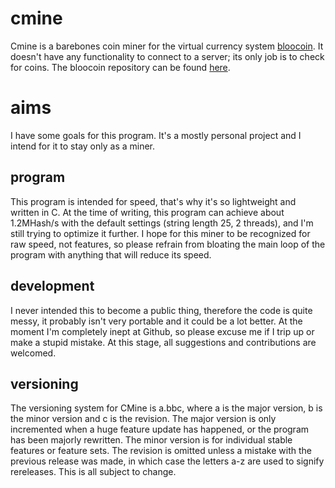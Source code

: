 cmine
=====
Cmine is a barebones coin miner for the virtual currency system [bloocoin](http://bloocoin.org/). It doesn't have any functionality to connect to a server; its only job is to check for coins. The bloocoin repository can be found [here](https://github.com/bloocoin).

aims
====
I have some goals for this program. It's a mostly personal project and I intend for it to stay only as a miner.

program
-------
This program is intended for speed, that's why it's so lightweight and written in C. At the time of writing, this program can achieve about 1.2MHash/s with the default settings (string length 25, 2 threads), and I'm still trying to optimize it further. I hope for this miner to be recognized for raw speed, not features, so please refrain from bloating the main loop of the program with anything that will reduce its speed.

development
-----------
I never intended this to become a public thing, therefore the code is quite messy, it probably isn't very portable and it could be a lot better. At the moment I'm completely inept at Github, so please excuse me if I trip up or make a stupid mistake. At this stage, all suggestions and contributions are welcomed.

versioning
---------
The versioning system for CMine is a.bbc, where a is the major version, b is the minor version and c is the revision. The major version is only incremented when a huge feature update has happened, or the program has been majorly rewritten. The minor version is for individual stable features or feature sets. The revision is omitted unless a mistake with the previous release was made, in which case the letters a-z are used to signify rereleases. This is all subject to change.
